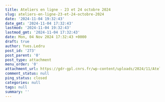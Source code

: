 ```yaml
---
title: Ateliers en ligne - 23 et 24 octobre 2024
slug: ateliers-en-ligne-23-et-24-octobre-2024
date: '2024-11-04 19:32:43'
date_gmt: '2024-11-04 17:32:43'
lastmod: '2024-11-04 19:32:43'
lastmod_gmt: '2024-11-04 17:32:43'
date: Mon, 04 Nov 2024 17:32:43 +0000
draft: true
author: Yves.Ledru
post_id: '273'
post_parent: '0'
post_type: attachment
menu_order: '0'
attachment_url: https://gdr-gpl.cnrs.fr/wp-content/uploads/2024/11/Ateliers-en-ligne-23-et-24-octobre-2024.pdf
comment_status: null
ping_status: closed
categories: null
tags: null
summary: ''
---
```



